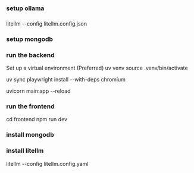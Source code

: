 ### setup ollama

###
litellm --config litellm.config.json

### setup mongodb

### run the backend
Set up a virtual environment (Preferred)
uv venv
source .venv/bin/activate

uv sync
playwright install --with-deps chromium

uvicorn main:app --reload

### run the frontend
cd frontend
npm run dev

### install mongodb


### install litellm
 litellm --config litellm.config.yaml
